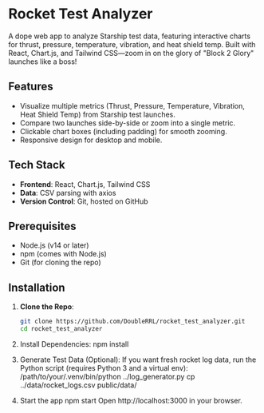# Rocket Test Analyzer

A dope web app to analyze Starship test data, featuring interactive charts for thrust, pressure, temperature, vibration, and heat shield temp. Built with React, Chart.js, and Tailwind CSS—zoom in on the glory of "Block 2 Glory" launches like a boss!

## Features
- Visualize multiple metrics (Thrust, Pressure, Temperature, Vibration, Heat Shield Temp) from Starship test launches.
- Compare two launches side-by-side or zoom into a single metric.
- Clickable chart boxes (including padding) for smooth zooming.
- Responsive design for desktop and mobile.

## Tech Stack
- **Frontend**: React, Chart.js, Tailwind CSS
- **Data**: CSV parsing with axios
- **Version Control**: Git, hosted on GitHub

## Prerequisites
- Node.js (v14 or later)
- npm (comes with Node.js)
- Git (for cloning the repo)

## Installation

1. **Clone the Repo**:
   ```bash
   git clone https://github.com/DoubleRRL/rocket_test_analyzer.git
   cd rocket_test_analyzer

2. Install Dependencies:
   npm install

3. Generate Test Data (Optional): If you want fresh rocket log data, run the Python script (requires Python 3 and a virtual env):
   /path/to/your/.venv/bin/python ../log_generator.py
   cp ../data/rocket_logs.csv public/data/
 
4. Start the app
   npm start
   Open http://localhost:3000 in your browser.
